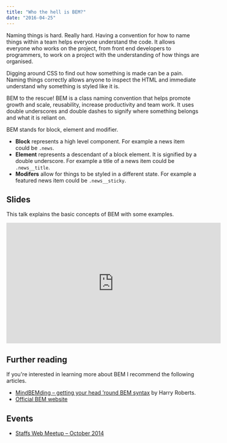```yaml
---
title: "Who the hell is BEM?"
date: "2016-04-25"
---
```


Naming things is hard. Really hard. Having a convention for how to name things within a team helps everyone understand the code. It allows everyone who works on the project, from front end developers to programmers, to work on a project with the understanding of how things are organised.

Digging around CSS to find out how something is made can be a pain. Naming things correctly allows anyone to inspect the HTML and immediate understand why something is styled like it is.

BEM to the rescue! BEM is a class naming convention that helps promote growth and scale, reusability, increase productivity and team work. It uses double underscores and double dashes to signify where something belongs and what it is reliant on.

BEM stands for block, element and modifier.

- **Block** represents a high level component. For example a news item could be `.news`.
- **Element** represents a descendant of a block element. It is signified by a double underscore. For example a title of a news item could be `.news__title`.
- **Modifers** allow for things to be styled in a different state. For example a featured news item could be `.news__sticky`.

## Slides

This talk explains the basic concepts of BEM with some examples.

<div class="media-object media-object--43"><iframe width="560" height="315" src="https://speakerdeck.com/player/47081b805ad30132d7cd52853fe718f7" frameborder="0" allowfullscreen></iframe></div>

## Further reading

If you're interested in learning more about BEM I recommend the following articles.

- [MindBEMding – getting your head ’round BEM syntax](http://csswizardry.com/2013/01/mindbemding-getting-your-head-round-bem-syntax/) by Harry Roberts.
- [Official BEM website](https://en.bem.info/)

## Events

- [Staffs Web Meetup – October 2014](http://lanyrd.com/2014/staffswebmeetup/)
